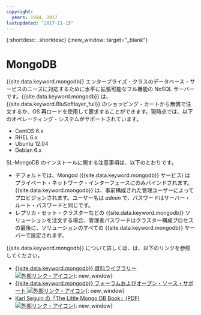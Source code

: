```yaml
---
copyright:
  years: 1994, 2017
lastupdated: "2017-11-15"
---
```


{:shortdesc: .shortdesc}
{:new_window: target="_blank"}

# MongoDB

{{site.data.keyword.mongodb}} エンタープライズ・クラスのデータベース・サービスのニーズに対応するために水平に拡張可能なフル機能の NoSQL サーバーです。{{site.data.keyword.mongodb}} は、{{site.data.keyword.BluSoftlayer_full}} のショッピング・カートから無償で注文するか、OS 再ロードを使用して要求することができます。現時点では、以下のオペレーティング・システムがサポートされています。

* CentOS 6.x
* RHEL 6.x
* Ubuntu 12.04
* Debian 6.x

SL-MongoDB のインストールに関する注意事項は、以下のとおりです。

* デフォルトでは、Mongod ({{site.data.keyword.mongodb}} サービス) はプライベート・ネットワーク・インターフェースにのみバインドされます。{{site.data.keyword.mongodb}} は、事前構成された管理ユーザーによってプロビジョンされます。ユーザー名は _admin_ で、パスワードはサーバー・ルート・パスワードと同じです。
* レプリカ・セット・クラスターなどの {{site.data.keyword.mongodb}} ソリューションを注文する場合、管理者パスワードはクラスター構成プロセスの最後に、ソリューションのすべての {{site.data.keyword.mongodb}} サーバーで設定されます。

{{site.data.keyword.mongodb}} について詳しくは、は、以下のリンクを参照してください。 

* [{{site.data.keyword.mongodb}} 資料ライブラリー ![外部リンク・アイコン](../../icons/launch-glyph.svg "外部リンク・アイコン")](http://www.mongodb.org/display/DOCS/Home){: new_window}
* [{{site.data.keyword.mongodb}} フォーラムおよびオープン・ソース・サポート ![外部リンク・アイコン](../../icons/launch-glyph.svg "外部リンク・アイコン")](https://groups.google.com/forum/?fromgroups#!forum/mongodb-user){: new_window}
* [Karl Seguin の「The Little Mongo DB Book」(PDF) ![外部リンク・アイコン](../../icons/launch-glyph.svg "外部リンク・アイコン")](http://openmymind.net/mongodb.pdf){: new_window}
